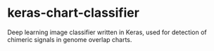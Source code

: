 # keras-chart-classifier
Deep learning image classifier written in Keras, used for detection of chimeric signals in genome overlap charts.
